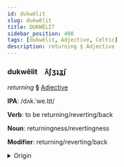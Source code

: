 ```yaml
---
id: dukwêlit
slug: dukwêlit
title: DUKWÊLIT
sidebar_position: 498
tags: [dukwêlit, Adjective, Celtic]
description: returning § Adjective
---
```


### dukwêlit&emsp;<span kind="abugida">ʌ̑ʃʒʇʓ̆ȷ</span>

*returning* **§** [Adjective](../../tags/Adjective)

**IPA**: /dʌk.ˈwe.lɪt/

**Verb**: to be returning/reverting/back

**Noun**: returningness/revertingness

**Modifier**: returning/reverting/back

<details>
    <summary>Origin</summary>
    Welsh dychwelyd /dəχˈweːlɪd/<br/>
    <em>Celtic Language Family</em>
</details>